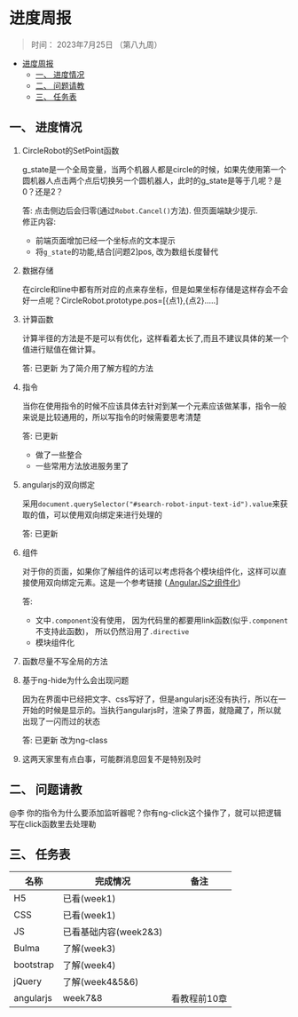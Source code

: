 # 进度周报
> 时间： 2023年7月25日 （第八九周）


<!-- @import "[TOC]" {cmd="toc" depthFrom=1 depthTo=6 orderedList=false} -->

<!-- code_chunk_output -->

- [进度周报](#进度周报)
  - [一、 进度情况](#一--进度情况)
  - [二、 问题请教](#二--问题请教)
  - [三、 任务表](#三--任务表)

<!-- /code_chunk_output -->


## 一、 进度情况
1. CircleRobot的SetPoint函数

   g_state是一个全局变量，当两个机器人都是circle的时候，如果先使用第一个圆机器人点击两个点后切换另一个圆机器人，此时的g_state是等于几呢？是0？还是2？
   
   答: 
   点击侧边后会归零(通过`Robot.Cancel()`方法). 但页面端缺少提示.  
   修正内容:
   + 前端页面增加已经一个坐标点的文本提示
   + 将`g_state`的功能,结合[问题2]pos, 改为数组长度替代

2. 数据存储

   在circle和line中都有所对应的点来存坐标，但是如果坐标存储是这样存会不会好一点呢？CircleRobot.prototype.pos=[{点1},{点2}.....]

3. 计算函数

   计算半径的方法是不是可以有优化，这样看着太长了,而且不建议具体的某一个值进行赋值在做计算。

   答: 已更新
   为了简介用了解方程的方法

4. 指令

   当你在使用指令的时候不应该具体去针对到某一个元素应该做某事，指令一般来说是比较通用的，所以写指令的时候需要思考清楚

   答: 已更新
   + 做了一些整合
   + 一些常用方法放进服务里了
    

5. angularjs的双向绑定

   采用`document.querySelector("#search-robot-input-text-id").value`来获取的值，可以使用双向绑定来进行处理的
    
    答: 已更新

6. 组件

   对于你的页面，如果你了解组件的话可以考虑将各个模块组件化，这样可以直接使用双向绑定元素。这是一个参考链接 ([ AngularJS之组件化](https://blog.csdn.net/mm825474872/article/details/70880138?ops_request_misc=%7B%22request%5Fid%22%3A%22168932828716800182741712%22%2C%22scm%22%3A%2220140713.130102334..%22%7D&request_id=168932828716800182741712&biz_id=0&utm_medium=distribute.pc_search_result.none-task-blog-2~all~sobaiduend~default-2-70880138-null-null.142^v88^control_2,239^v2^insert_chatgpt&utm_term=angularjs组件化&spm=1018.2226.3001.4187))
   
   答: 
   + 文中`.component`没有使用， 因为代码里的都要用link函数(似乎`.component`不支持此函数)， 所以仍然沿用了`.directive`
   + 模块组件化

7. 函数尽量不写全局的方法

8. 基于ng-hide为什么会出现问题

   因为在界面中已经把文字、css写好了，但是angularjs还没有执行，所以在一开始的时候是显示的。当执行angularjs时，渲染了界面，就隐藏了，所以就出现了一闪而过的状态

   答: 已更新 改为ng-class

9. 这两天家里有点白事，可能群消息回复不是特别及时 

## 二、 问题请教
@李 你的指令为什么要添加监听器呢？你有ng-click这个操作了，就可以把逻辑写在click函数里去处理勒
   
## 三、 任务表
| 名称 | 完成情况 | 备注 | 
| - | - | - | 
| H5 | 已看(week1) | |
| CSS | 已看(week1) | | 
| JS | 已看基础内容(week2&3) | |
| Bulma | 了解(week3) |  |
| bootstrap | 了解(week4) |  | 
| jQuery | 了解(week4&5&6) | |
| angularjs | week7&8 | 看教程前10章 | 

